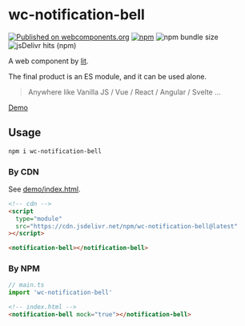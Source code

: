 # wc-notification-bell

[![Published on webcomponents.org](https://img.shields.io/badge/webcomponents.org-published-blue.svg)](https://www.webcomponents.org/element/wc-notification-bell)
[![npm](https://img.shields.io/npm/v/wc-notification-bell)](https://www.npmjs.com/package/wc-notification-bell)
![npm bundle size](https://img.shields.io/bundlephobia/minzip/wc-notification-bell)
![jsDelivr hits (npm)](https://img.shields.io/jsdelivr/npm/hy/wc-notification-bell)

A web component by [lit](https://github.com/lit/lit).

The final product is an ES module, and it can be used alone.

> Anywhere like Vanilla JS / Vue / React / Angular / Svelte ...

[Demo](https://notifir.github.io/wc-notification-bell/)

## Usage

```bash
npm i wc-notification-bell
```

### By CDN

See [demo/index.html](./demo/index.html).

```html
<!-- cdn -->
<script
  type="module"
  src="https://cdn.jsdelivr.net/npm/wc-notification-bell@latest"
></script>

<notification-bell></notification-bell>
```

### By NPM

```ts
// main.ts
import 'wc-notification-bell'
```

```html
<!-- index.html -->
<notification-bell mock="true"></notification-bell>
```
